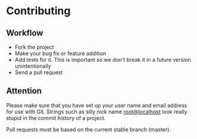 # Contributing

## Workflow

* Fork the project
* Make your bug fix or feature addition
* Add tests for it. This is important so we don't break it in a future version unintentionally
* Send a pull request

## Attention

Please make sure that you have set up your user name and email address for use with Git. 
Strings such as silly nick name <root@localhost> look really stupid in the commit history of a project.

Pull requests must be based on the current stable branch (master).
